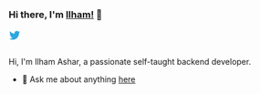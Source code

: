 ### Hi there, I'm [Ilham!](https://ilhamashar.github.io) 👋

<a href="https://twitter.com/ilhamashar_">
  <img align="left" alt="Anurag Hazra | Twitter" width="21px" src="https://raw.githubusercontent.com/ilhamashar/ilhamashar/master/assets/twitter.svg" />
</a>

<br />
<br />

Hi, I'm Ilham Ashar, a passionate self-taught backend developer.
- 💬 Ask me about anything [here](https://github.com/ilhamashar/ilhamashar/issues)
